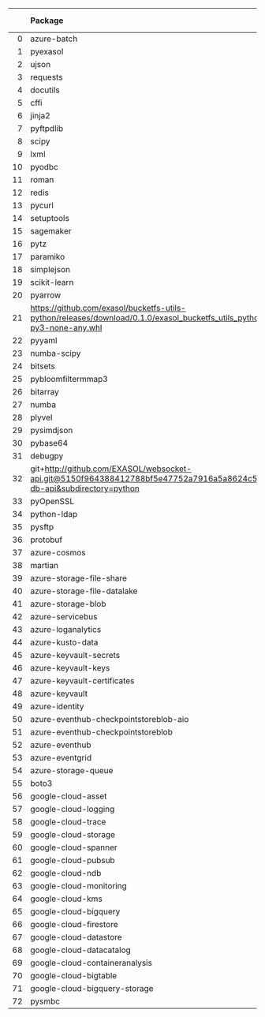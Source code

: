 <!-- markdown-link-check-disable -->

|    | Package                                                                                                                       | Version in 3.2.0     | Version in 4.0.0     | Status   |
|---:|:------------------------------------------------------------------------------------------------------------------------------|:---------------------|:---------------------|:---------|
|  0 | azure-batch                                                                                                                   | 11.0.0               | 11.0.0               |          |
|  1 | pyexasol                                                                                                                      | 0.23.3               | 0.23.3               |          |
|  2 | ujson                                                                                                                         | 5.1.0                | 5.1.0                |          |
|  3 | requests                                                                                                                      | 2.27.1               | 2.27.1               |          |
|  4 | docutils                                                                                                                      | 0.18.1               | 0.18.1               |          |
|  5 | cffi                                                                                                                          | 1.15.0               | 1.15.0               |          |
|  6 | jinja2                                                                                                                        | 3.0.3                | 3.0.3                |          |
|  7 | pyftpdlib                                                                                                                     | 1.5.6                | 1.5.6                |          |
|  8 | scipy                                                                                                                         | 1.6.2                | 1.6.2                |          |
|  9 | lxml                                                                                                                          | 4.7.1                | 4.7.1                |          |
| 10 | pyodbc                                                                                                                        | 4.0.32               | 4.0.32               |          |
| 11 | roman                                                                                                                         | 3.3                  | 3.3                  |          |
| 12 | redis                                                                                                                         | 4.1.0                | 4.1.0                |          |
| 13 | pycurl                                                                                                                        | 7.44.1               | 7.44.1               |          |
| 14 | setuptools                                                                                                                    | 60.5.0               | 60.5.0               |          |
| 15 | sagemaker                                                                                                                     | 2.72.3               | 2.72.3               |          |
| 16 | pytz                                                                                                                          | 2021.3               | 2021.3               |          |
| 17 | paramiko                                                                                                                      | 2.9.2                | 2.9.2                |          |
| 18 | simplejson                                                                                                                    | 3.17.6               | 3.17.6               |          |
| 19 | scikit-learn                                                                                                                  | 1.0.2                | 1.0.2                |          |
| 20 | pyarrow                                                                                                                       | 6.0.1                | 6.0.1                |          |
| 21 | https://github.com/exasol/bucketfs-utils-python/releases/download/0.1.0/exasol_bucketfs_utils_python-0.1.0-py3-none-any.whl   | No version specified | No version specified |          |
| 22 | pyyaml                                                                                                                        | 6.0                  | 6.0                  |          |
| 23 | numba-scipy                                                                                                                   | 0.3.0                | 0.3.0                |          |
| 24 | bitsets                                                                                                                       | 0.8.3                | 0.8.3                |          |
| 25 | pybloomfiltermmap3                                                                                                            | 0.5.5                | 0.5.5                |          |
| 26 | bitarray                                                                                                                      | 2.3.5                | 2.3.5                |          |
| 27 | numba                                                                                                                         | 0.55.0               | 0.55.0               |          |
| 28 | plyvel                                                                                                                        | 1.4.0                | 1.4.0                |          |
| 29 | pysimdjson                                                                                                                    | 4.0.3                | 4.0.3                |          |
| 30 | pybase64                                                                                                                      | 1.2.1                | 1.2.1                |          |
| 31 | debugpy                                                                                                                       | 1.5.1                | 1.5.1                |          |
| 32 | git+http://github.com/EXASOL/websocket-api.git@5150f964388412788bf5e47752a7916a5a8624c5#egg=exasol-db-api&subdirectory=python | No version specified | No version specified |          |
| 33 | pyOpenSSL                                                                                                                     | 21.0.0               | 21.0.0               |          |
| 34 | python-ldap                                                                                                                   | 3.4.0                | 3.4.0                |          |
| 35 | pysftp                                                                                                                        | 0.2.9                | 0.2.9                |          |
| 36 | protobuf                                                                                                                      | 3.19.3               | 3.19.3               |          |
| 37 | azure-cosmos                                                                                                                  | 4.2.0                | 4.2.0                |          |
| 38 | martian                                                                                                                       | 1.4                  | 1.4                  |          |
| 39 | azure-storage-file-share                                                                                                      | 12.6.0               | 12.6.0               |          |
| 40 | azure-storage-file-datalake                                                                                                   | 12.5.0               | 12.5.0               |          |
| 41 | azure-storage-blob                                                                                                            | 12.9.0               | 12.9.0               |          |
| 42 | azure-servicebus                                                                                                              | 7.5.0                | 7.5.0                |          |
| 43 | azure-loganalytics                                                                                                            | 0.1.1                | 0.1.1                |          |
| 44 | azure-kusto-data                                                                                                              | 2.3.2                | 2.3.2                |          |
| 45 | azure-keyvault-secrets                                                                                                        | 4.3.0                | 4.3.0                |          |
| 46 | azure-keyvault-keys                                                                                                           | 4.4.0                | 4.4.0                |          |
| 47 | azure-keyvault-certificates                                                                                                   | 4.3.0                | 4.3.0                |          |
| 48 | azure-keyvault                                                                                                                | 4.1.0                | 4.1.0                |          |
| 49 | azure-identity                                                                                                                | 1.6.1                | 1.6.1                |          |
| 50 | azure-eventhub-checkpointstoreblob-aio                                                                                        | 1.1.4                | 1.1.4                |          |
| 51 | azure-eventhub-checkpointstoreblob                                                                                            | 1.1.4                | 1.1.4                |          |
| 52 | azure-eventhub                                                                                                                | 5.7.0                | 5.7.0                |          |
| 53 | azure-eventgrid                                                                                                               | 4.7.1                | 4.7.1                |          |
| 54 | azure-storage-queue                                                                                                           | 12.1.6               | 12.1.6               |          |
| 55 | boto3                                                                                                                         | 1.20.37              | 1.20.37              |          |
| 56 | google-cloud-asset                                                                                                            | 3.7.1                | 3.7.1                |          |
| 57 | google-cloud-logging                                                                                                          | 2.7.0                | 2.7.0                |          |
| 58 | google-cloud-trace                                                                                                            | 1.5.1                | 1.5.1                |          |
| 59 | google-cloud-storage                                                                                                          | 2.0.0                | 2.0.0                |          |
| 60 | google-cloud-spanner                                                                                                          | 3.12.1               | 3.12.1               |          |
| 61 | google-cloud-pubsub                                                                                                           | 2.9.0                | 2.9.0                |          |
| 62 | google-cloud-ndb                                                                                                              | 1.11.1               | 1.11.1               |          |
| 63 | google-cloud-monitoring                                                                                                       | 2.8.0                | 2.8.0                |          |
| 64 | google-cloud-kms                                                                                                              | 2.10.1               | 2.10.1               |          |
| 65 | google-cloud-bigquery                                                                                                         | 2.32.0               | 2.32.0               |          |
| 66 | google-cloud-firestore                                                                                                        | 2.3.4                | 2.3.4                |          |
| 67 | google-cloud-datastore                                                                                                        | 1.15.3               | 1.15.3               |          |
| 68 | google-cloud-datacatalog                                                                                                      | 3.6.2                | 3.6.2                |          |
| 69 | google-cloud-containeranalysis                                                                                                | 2.6.3                | 2.6.3                |          |
| 70 | google-cloud-bigtable                                                                                                         | 2.4.0                | 2.4.0                |          |
| 71 | google-cloud-bigquery-storage                                                                                                 | 2.11.0               | 2.11.0               |          |
| 72 | pysmbc                                                                                                                        | 1.0.23               | 1.0.23               |          |